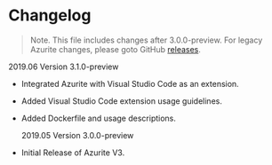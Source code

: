 # Changelog

> Note. This file includes changes after 3.0.0-preview. For legacy Azurite changes, please goto GitHub [releases](https://github.com/Azure/Azurite/releases).

2019.06 Version 3.1.0-preview

- Integrated Azurite with Visual Studio Code as an extension.
- Added Visual Studio Code extension usage guidelines.
- Added Dockerfile and usage descriptions.

  2019.05 Version 3.0.0-preview

- Initial Release of Azurite V3.
